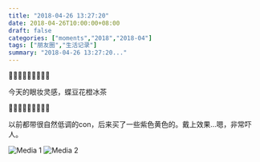 ```yaml
---
title: "2018-04-26 13:27:20"
date: 2018-04-26T10:00:00+08:00
draft: false
categories: ["moments","2018","2018-04"]
tags: ["朋友圈","生活记录"]
summary: "2018-04-26 13:27:20..."
---
```


💜🧡💛🧡💜🧡💛🧡💜

今天的眼妆灵感，蝶豆花橙冰茶

💜🧡💛🧡💜🧡💛🧡💜

以前都带很自然低调的con，后来买了一些紫色黄色的。戴上效果…嗯，非常吓人。

![Media 1](/Moments/photos/2018-04-26/201804261327200.jpg)
![Media 2](/Moments/photos/2018-04-26/201804261327201.jpg)

